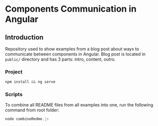 # Components Communication in Angular

## Introduction
Repository used to show examples from a blog post about ways to communicate 
between components in Angular. Blog post is located in `public/` directory
and has 3 parts: intro, content, outro.

### Project
```typescript
npm install && ng serve
```

### Scripts
To combine all README files from all examples into one, run the following command from root folder:
```typescript
node combineRedme.js
```
